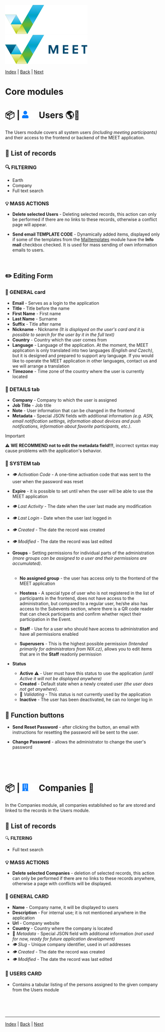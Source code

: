 [![MEET](../../_data/MEET_H_04.svg#gh-dark-mode-only "MEET")](../../README.md#gh-dark-mode-only)
[![MEET](../../_data/MEET_H_03.svg#gh-light-mode-only "MEET")](../../README.md#gh-light-mode-only)

[Index](../README.md) | [Back](0006.md) | [Next](0008.md)


# Core modules
# 📦 | ![Users](../../_data/00.svg#gh-light-mode-only) ![Users](../../_data/dark/00.svg#gh-dark-mode-only) Users <a id='_1'></a>🌎🔧
The Users module covers all system users *(including meeting participants)* and their access to the frontend or backend of the MEET application.

## 📄 List of records

### 🔍 FILTERING
- Earth
- Company
- Full text search

### 💡 MASS ACTIONS

- **Delete selected Users** - Deleting selected records, this action can only be performed if there are no links to these records, otherwise a conflict page will appear.

- **Send email TEMPLATE CODE** - Dynamically added items, displayed only if some of the templates from the [Mailtemplates](0009.md) module have the **Info mail** checkbox checked. It is used for mass sending of own information emails to users.

<br />

## ✏️ Editing Form

### 🔖 GENERAL card
- **Email** - Serves as a login to the application
- **Title** - Title before the name
- **First Name** - First name
- **Last Name** - Surname
- **Suffix** - Title after name
- **Nickname** - Nickname *(It is displayed on the user's card and it is possible to search for the user by it in the full text)*
- **Country** - Country which the user comes from
- **Language** - Language of the application. At the moment, the MEET application is only translated into two languages *(English and Czech)*, but it is designed and prepared to support any language. If you would like to operate the MEET application in other languages, contact us and we will arrange a translation
- **Timezone** - Time zone of the country where the user is currently located

### 🔖 DETAILS tab

- **Company** - Company to which the user is assigned
- **Job Title** - Job title
- **Note** - User information that can be changed in the frontend
- **Metadata** - Special JSON fields with additional information *(e.g. ASN, email notification settings, information about devices and push notifications, information about favorite participants, etc.)*.

> [!IMPORTANT]
>⚠️ **WE RECOMMEND not to edit the metadata field!!!**, incorrect syntax may cause problems with the application's behavior.

### 🔖 SYSTEM tab

- *👁 Activation Code* - A one-time activation code that was sent to the user when the password was reset

- **Expire** - it is possible to set until when the user will be able to use the MEET application

- *👁 Last Activity* - The date when the user last made any modification

- *👁 Last Login* - Date when the user last logged in

- *👁 Created* - The date the record was created
- *👁 Modified* - The date the record was last edited

- **Groups** - Setting permissions for individual parts of the administration *(more groups can be assigned to a user and their permissions are accumulated)*.<br /><br />
     - **No assigned group** - the user has access only to the frontend of the MEET application

     - **Hostess** - A special type of user who is not registered in the list of participants in the frontend, does not have access to the administration, but compared to a regular user, he/she also has access to the Subevents section, where there is a QR code reader that can check participants and confirm whether reject their participation in the Event.
     - **Staff** - Use for a user who should have access to administration and have all permissions enabled
     - **Superusers** - This is the highest possible permission *(Intended primarily for administrators from NIX.cz)*, allows you to edit items that are in the **Staff** readonly permission

- **Status**
     - **Active** ⚠️ - User must have this status to use the application *(until Active it will not be displayed anywhere)*
     - **Created** - Default state when a newly created user *(the user does not get anywhere)*.
     - 🚧 *Validating* - This status is not currently used by the application
     - **Inactive** - The user has been deactivated, he can no longer log in

## 💎 Function buttons
- **Send Reset Password** - after clicking the button, an email with instructions for resetting the password will be sent to the user.

- **Change Password** - allows the administrator to change the user's password

<br /><br /><br />

# 📦 | ![Companies](../../_data/01.svg#gh-light-mode-only) ![Companies](../../_data/dark/01.svg#gh-dark-mode-only) Companies <a id='_2'></a>🔧
In the Companies module, all companies established so far are stored and linked to the records in the Users module.

## 📄 List of records

🔍 **FILTERING**
- Full text search

### 💡 MASS ACTIONS

- **Delete selected Companies** - deletion of selected records, this action can only be performed if there are no links to these records anywhere, otherwise a page with conflicts will be displayed.

### 🔖 GENERAL CARD
- **Name** - Company name, it will be displayed to users
- **Description** - For internal use; it is not mentioned anywhere in the application
- **Url** - Company website
- **Country** - Country where the company is located
- 🚧 *Metadata* - Special JSON field with additional information *(not used for now, ready for future application development)*
- *👁 Slug* - Unique company identifier, used in url addresses
- *👁 Created* - The date the record was created
- *👁 Modified* - The date the record was last edited

### 🔖 USERS CARD
- Contains a tabular listing of the persons assigned to the given company from the Users module


<br /><br /><br />

---
[Index](../README.md) | [Back](0006.md) | [Next](0008.md)